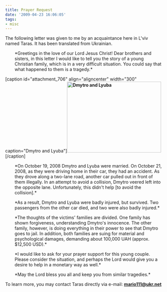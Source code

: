 ```yaml
---
title: Prayer Request
date: '2009-04-23 16:06:05'
tags:
- misc
---
```


The following letter was given to me by an acquaintance here in L'viv named Taras. It has been translated from Ukrainian.
<p style="padding-left: 30px;">*Greetings in the love of our Lord Jesus Christ! Dear brothers and sisters, in this letter I would like to tell you the story of a young Christian family, which is in a very difficult situation. You could say that what happened to them is a tragedy.*</p>
<p style="padding-left: 30px;"></p>


[caption id="attachment_706" align="aligncenter" width="300" caption="Dmytro and Lyuba"]**<a href="https://s3.amazonaws.com/images.ofreport.com/2009/04/img_0632.jpg"><img class="size-medium wp-image-706" title="img_0632" src="https://s3.amazonaws.com/images.ofreport.com/2009/04/img_0632-300x225.jpg" alt="Dmytro and Lyuba" width="300" height="225" /></a>**[/caption]

<p style="padding-left: 30px;"><!--more-->
*On October 19, 2008 Dmytro and Lyuba were married. On October 21, 2008, as they were driving home in their car, they had an accident. As they drove along a two-lane road, another car pulled out in front of them illegally. In an attempt to avoid a collision, Dmytro veered left into the opposite lane. Unfortunately, this didn't help [to avoid the collision].*
<p style="padding-left: 30px;"></p>
<p style="padding-left: 30px;">*As a result, Dmytro and Lyuba were badly injured, but survived. Two passengers from the other car died, and two were also badly injured.*</p>
<p style="padding-left: 30px;">*The thoughts of the victims' families are divided. One family has shown forgiveness, understanding Dmytro's innocence. The other family, however, is doing everything in their power to see that Dmytro goes to jail. In addition, both families are suing for material and psychological damages, demanding about 100,000 UAH (approx. $12,500 USD).*</p>
<p style="padding-left: 30px;">*I would like to ask for your prayer support for this young couple. Please consider the situation, and perhaps the Lord would give you a desire to help in a monetary way as well.*</p>
<p style="padding-left: 30px;">*May the Lord bless you all and keep you from similar tragedies.*</p>

To learn more, you may contact Taras directly via e-mail: <strong>mario111@ukr.net</strong>
